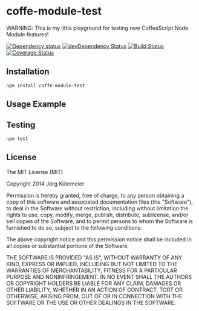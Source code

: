 # coffe-module-test

WARNING: This is my little playground for testing new CoffeeScript Node Module features!

[![Dependency status](http://img.shields.io/david/jkuetemeier/coffe-module-test.svg?style=flat)](https://david-dm.org/jkuetemeier/coffe-module-test)
[![devDependency Status](http://img.shields.io/david/dev/jkuetemeier/coffe-module-test.svg?style=flat)](https://david-dm.org/jkuetemeier/coffe-module-test#info=devDependencies)
[![Build Status](http://img.shields.io/travis/jkuetemeier/coffe-module-test.svg?style=flat&branch=master)](https://travis-ci.org/jkuetemeier/coffe-module-test)
[![Coverage Status](https://img.shields.io/coveralls/jkuetemeier/coffe-module-test.svg)](https://coveralls.io/r/jkuetemeier/coffe-module-test)

<!-- [![NPM](https://nodei.co/npm/coffe-module-test.svg?style=flat)](https://npmjs.org/package/coffe-module-test) -->

## Installation

    npm install coffe-module-test

## Usage Example

## Testing

    npm test

## License

The MIT License (MIT)

Copyright 2014 Jörg Kütemeier

Permission is hereby granted, free of charge, to any person obtaining a copy
of this software and associated documentation files (the "Software"), to deal
in the Software without restriction, including without limitation the rights
to use, copy, modify, merge, publish, distribute, sublicense, and/or sell
copies of the Software, and to permit persons to whom the Software is
furnished to do so, subject to the following conditions:

The above copyright notice and this permission notice shall be included in
all copies or substantial portions of the Software.

THE SOFTWARE IS PROVIDED "AS IS", WITHOUT WARRANTY OF ANY KIND, EXPRESS OR
IMPLIED, INCLUDING BUT NOT LIMITED TO THE WARRANTIES OF MERCHANTABILITY,
FITNESS FOR A PARTICULAR PURPOSE AND NONINFRINGEMENT. IN NO EVENT SHALL THE
AUTHORS OR COPYRIGHT HOLDERS BE LIABLE FOR ANY CLAIM, DAMAGES OR OTHER
LIABILITY, WHETHER IN AN ACTION OF CONTRACT, TORT OR OTHERWISE, ARISING FROM,
OUT OF OR IN CONNECTION WITH THE SOFTWARE OR THE USE OR OTHER DEALINGS IN
THE SOFTWARE.
